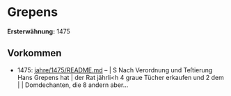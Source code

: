 # Grepens

**Ersterwähnung:** 1475

## Vorkommen
- 1475: [jahre/1475/README.md](../jahre/1475/README.md) – | S Nach Verordnung und Teſtierung Hans Grepens hat |
der Rat jährli<h 4 graue Tücher erkaufen und 2 dem |
| Domdechanten, die 8 andern aber...
